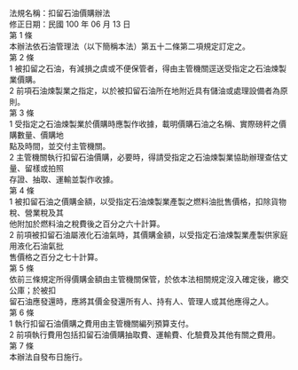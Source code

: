 法規名稱：扣留石油價購辦法  
修正日期：民國 100 年 06 月 13 日  
第 1 條  
本辦法依石油管理法（以下簡稱本法）第五十二條第二項規定訂定之。  
第 2 條  
1 被扣留之石油，有減損之虞或不便保管者，得由主管機關逕送受指定之石油煉製業價購。  
2 前項石油煉製業之指定，以於被扣留石油所在地附近具有儲油或處理設備者為原則。  
第 3 條  
1 受指定之石油煉製業於價購時應製作收據，載明價購石油之名稱、實際磅秤之價購數量、價購地  
點及時間，並交付主管機關。  
2 主管機關執行扣留石油價購，必要時，得請受指定之石油煉製業協助辦理查估丈量、留樣或拍照  
存證、抽取、運輸並製作收據。  
第 4 條  
1 被扣留石油之價購金額，以受指定石油煉製業產製之燃料油批售價格，扣除貨物稅、營業稅及其  
他附加於燃料油之稅費後之百分之六十計算。  
2 前項被扣留石油屬液化石油氣時，其價購金額，以受指定石油煉製業產製供家庭用液化石油氣批  
售價格之百分之七十計算。  
第 5 條  
依前三條規定所得價購金額由主管機關保管，於依本法相關規定沒入確定後，繳交公庫；於被扣  
留石油應發還時，應將其價金發還所有人、持有人、管理人或其他應得之人。  
第 6 條  
1 執行扣留石油價購之費用由主管機關編列預算支付。  
2 前項執行費用包括扣留石油價購抽取費、運輸費、化驗費及其他有關之費用。  
第 7 條  
本辦法自發布日施行。  


